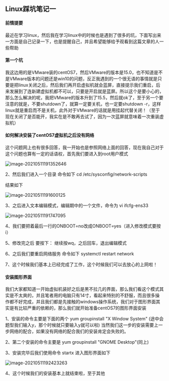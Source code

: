 ## Linux踩坑笔记一

#### 前情提要

最近在学习linux，然后我在学习linux中的时候也是遇到了很多的坑，下面写出来一方面是自己记录一下，也是提醒自己，并且希望能够给予观看到这篇文章的人一些帮助

#### 第一个坑

我这边用的是VMware装的centOS7，然后VMware的版本是15.0，也不知道是不是VMware版本的问题还是win10的问题，反正我遇到的一个很无语的事情就是只要是把linux关闭之后，然后我们再开启虚拟机就会蓝屏，直接提示我们重启，后来发展到了连新建虚拟机都不可以，只要是开启就是蓝屏。所以这个是要小心的，那么怎么解决的呢，我把VMware的版本升到了15.5，然后就ok了，至于另一个要注意的就是，不要shutdown了，就算一定要关机，也一定要shutdown -r，这样linux就是重启而不是关机，此外对于VMware的话就是用挂起代替关闭！（至于现在关闭了是否能开，我实在是不敢再去试了，因为一次蓝屏就意味着一次重装虚拟机）

#### 如何解决安装了centOS7虚拟机之后没有网络

这个问题网上也有很多回答，我一开始也是参照网络上面的回答，现在我自己对于这个问题也算有一定的话语权，首先我们要进入到root用户模式

![image-20210511191352646](C:\Users\why19991031\Desktop\写作中间站\1.png)

2、然后我们进入一个目录  命令如下  cd /etc/sysconfig/network-scripts

结果如下

![image-20210511191600125](C:\Users\why19991031\Desktop\写作中间站\2.png)

3、之后进入文本编辑模式，编辑期中的一个文件，命令为 vi ifcfg-ens33

![image-20210511191747095](C:\Users\why19991031\AppData\Roaming\Typora\typora-user-images\3.png)

4、我们要把着最后一行的ONBOOT=no改成ONBOOT=yes（进入修改模式要按i）

5、修改完之后 要按下： 继续按wq，之后回车，退出编辑模式

6、之后我们要重启网络服务 命令如下   systemctl restart network

7、这个时候我们基本上已经完成了工作，这个时候我们可以去放心的上网啦！

#### 安装图形界面

我们大家都知道一开始虚拟机装好之后是黑不拉几的界面，那么我们看这个模式其实是不太爽的，并且笔者用的电脑只有14寸，看起来特别的不舒服，而且很多操作都不好完成，并且我们都是先接触的windows操作系统，我们对于图形界面其实是有比较严重的依赖的，那么我们就开始准备centOS7的图形界面安装

1、安装的命令主要是下面的两个 yum groupinstall "X Window System" (途中会题型我们输入y，那个时候就只要输入y就可以啦) 当然我们这一步的安装需要上一步网络的配合，如果没有网络的配合我们的安装肯定会失败的。

2、第二个安装的命令主要是 yum groupinstall "GNOME Desktop"(同上)

3、安装完毕后我们使用命令 startx 进入图形界面如下

![image-20210511192423263](C:\Users\why19991031\Desktop\写作中间站\4.png)

4、这个时候我们的安装基本上就结束啦，至于其他